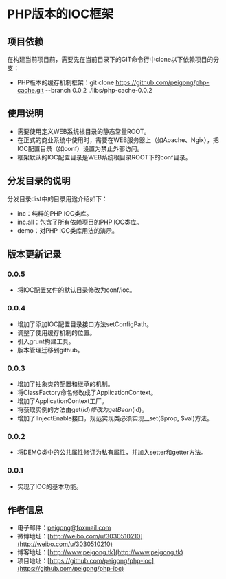 # PHP版本的IOC框架 #

## 项目依赖 ##
在构建当前项目前，需要先在当前目录下的GIT命令行中clone以下依赖项目的分支：

 * PHP版本的缓存机制框架：git clone https://github.com/peigong/php-cache.git --branch 0.0.2 ./libs/php-cache-0.0.2

## 使用说明 ##
 * 需要使用定义WEB系统根目录的静态常量ROOT。
 * 在正式的商业系统中使用时，需要在WEB服务器上（如Apache、Ngix），把IOC配置目录（如conf）设置为禁止外部访问。
 * 框架默认的IOC配置目录是WEB系统根目录ROOT下的conf目录。

## 分发目录的说明 ##
分发目录dist中的目录用途介绍如下：

 * inc：纯粹的PHP IOC类库。
 * inc.all：包含了所有依赖项目的PHP IOC类库。
 * demo：对PHP IOC类库用法的演示。

## 版本更新记录 ##
### 0.0.5 ###
 * 将IOC配置文件的默认目录修改为conf/ioc。

### 0.0.4 ###
 * 增加了添加IOC配置目录接口方法setConfigPath。
 * 调整了使用缓存机制的位置。
 * 引入grunt构建工具。
 * 版本管理迁移到github。

### 0.0.3 ###
 * 增加了抽象类的配置和继承的机制。
 * 将ClassFactory命名修改成了ApplicationContext。
 * 增加了ApplicationContext工厂。
 * 将获取实例的方法由get($id)修改为getBean($id)。
 * 增加了IInjectEnable接口，规范实现类必须实现__set($prop, $val)方法。

### 0.0.2 ###
 * 将DEMO类中的公共属性修订为私有属性，并加入setter和getter方法。

### 0.0.1 ###
 * 实现了IOC的基本功能。

## 作者信息 ##
 * 电子邮件：peigong@foxmail.com
 * 微博地址：[http://weibo.com/u/3030510210](http://weibo.com/u/3030510210)
 * 博客地址：[http://www.peigong.tk](http://www.peigong.tk)
 * 项目地址：[https://github.com/peigong/php-ioc](https://github.com/peigong/php-ioc)
